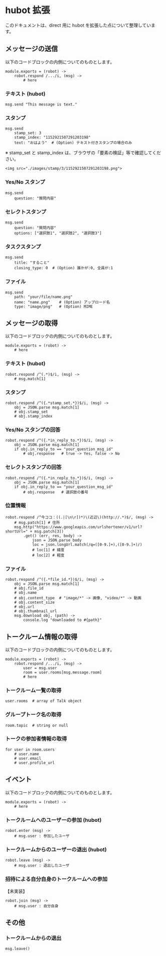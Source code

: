# hubot 拡張

このドキュメントは、direct 用に hubot を拡張した点について整理しています。


## メッセージの送信

以下のコードブロックの内側についてのものとします。

	module.exports = (robot) ->
		robot.respond /.../i, (msg) ->
			# here

### テキスト (hubot)

	msg.send "This message is text."

### スタンプ
	
	msg.send
		stamp_set: 3
		stamp_index: "1152921507291203198"
  		text: "おはよう"  # (Option) テキスト付きスタンプの場合のみ

※ stamp_set と stamp_index は、ブラウザの「要素の検証」等で確認してください。

	<img src="./images/stamp/3/1152921507291203198.png">
	

### Yes/No スタンプ

	msg.send
		question: "質問内容"

### セレクトスタンプ

	msg.send
	    question: "質問内容"
	    options: ["選択肢1", "選択肢2", "選択肢3"]

### タスクスタンプ

	msg.send
		title: "すること"
		closing_type: 0  # (Option) 誰かが:0, 全員が:1

### ファイル

	msg.send
		path: "your/file/name.png"
		name: "name.png"    # (Option) アップロード名
		type: "image/png"   # (Option) MIME
	

## メッセージの取得

以下のコードブロックの内側についてのものとします。

	module.exports = (robot) ->
		# here


### テキスト (hubot)

	robot.respond /^(.*)$/i, (msg) ->
		# msg.match[1]

### スタンプ

	robot.respond /^({.*stamp_set.*})$/i, (msg) ->
		obj = JSON.parse msg.match[1]
		# obj.stamp_set
		# obj.stamp_index

### Yes/No スタンプの回答

	robot.respond /^({.*in_reply_to.*})$/i, (msg) ->
		obj = JSON.parse msg.match[1]
		if obj.in_reply_to == "your_question_msg_id"
			# obj.response   # true -> Yes, false -> No

### セレクトスタンプの回答

	robot.respond /^({.*in_reply_to.*})$/i, (msg) ->
		obj = JSON.parse msg.match[1]
		if obj.in_reply_to == "your_question_msg_id"
			# obj.response   # 選択肢の番号

### 位置情報

	robot.respond /^今ココ：((.|[\n\r])*)\(近辺\)(http://.*)$/, (msg) ->
		# msg.patch[1] # 住所
		msg.http("https://www.googleapis.com/urlshortener/v1/url?shortUrl=" + msg.patch[3])
			.get() (err, res, body) ->
				json = JSON.parse body
				loc = json.longUrl.match(/q=([0-9.]+),([0-9.]+)/)
				# loc[1] # 緯度
				# loc[2] # 軽度
		

### ファイル

	robot.respond /^({.*file_id.*})$/i, (msg) ->
		obj = JSON.parse msg.match[1]
		# obj.file_id
		# obj.name
		# obj.content_type  # "image/*" -> 画像, "video/*" -> 動画
		# obj.content_size
		# obj.url
		# obj.thumbnail_url
		msg.download obj, (path) ->
			console.log "downloaded to #{path}"

			
## トークルーム情報の取得

以下のコードブロックの内側についてのものとします。

	module.exports = (robot) ->
		robot.respond /.../i, (msg) ->
			user = msg.user
			room = user.rooms[msg.message.room]
			# here

### トークルーム一覧の取得

	user.rooms  # array of Talk object

### グループトーク名の取得

	room.topic  # string or null

### トークの参加者情報の取得

	for user in room.users
		# user.name
		# user.email
		# user.profile_url


## イベント

以下のコードブロックの内側についてのものとします。

	module.exports = (robot) ->
		# here

### トークルームへのユーザーの参加 (hubot)

	robot.enter (msg) ->
		# msg.user : 参加したユーザ

### トークルームからのユーザーの退出 (hubot)

	robot.leave (msg) ->
		# msg.user : 退出したユーザ

### 招待による自分自身のトークルームへの参加

【未実装】

	robot.join (msg) ->
		# msg.user : 自分自身


## その他

### トークルームからの退出

	msg.leave()
